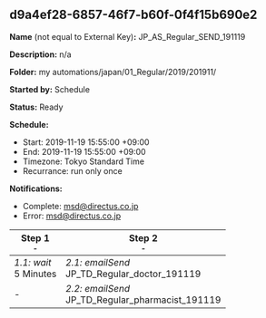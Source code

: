 ## d9a4ef28-6857-46f7-b60f-0f4f15b690e2

**Name** (not equal to External Key)**:** JP_AS_Regular_SEND_191119

**Description:** n/a

**Folder:** my automations/japan/01_Regular/2019/201911/

**Started by:** Schedule

**Status:** Ready

**Schedule:**

* Start: 2019-11-19 15:55:00 +09:00
* End: 2019-11-19 15:55:00 +09:00
* Timezone: Tokyo Standard Time
* Recurrance: run only once

**Notifications:**

* Complete: msd@directus.co.jp
* Error: msd@directus.co.jp

| Step 1<br>_<small>-</small>_ | Step 2<br>_<small>-</small>_ |
| --- | --- |
| _1.1: wait_<br>5 Minutes | _2.1: emailSend_<br>JP_TD_Regular_doctor_191119 |
| - | _2.2: emailSend_<br>JP_TD_Regular_pharmacist_191119 |

